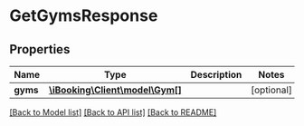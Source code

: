 # GetGymsResponse

## Properties
Name | Type | Description | Notes
------------ | ------------- | ------------- | -------------
**gyms** | [**\iBooking\Client\model\Gym[]**](Gym.md) |  | [optional] 

[[Back to Model list]](../../README.md#documentation-for-models) [[Back to API list]](../../README.md#documentation-for-api-endpoints) [[Back to README]](../../README.md)

